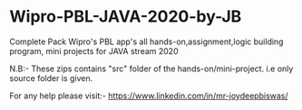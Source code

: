 # Wipro-PBL-JAVA-2020-by-JB
Complete Pack
Wipro's PBL app's all hands-on,assignment,logic building program, mini projects for JAVA stream 2020

N.B:- These zips contains "src" folder of the hands-on/mini-project. i.e only source folder is given.

For any help please visit:-  https://www.linkedin.com/in/mr-joydeepbiswas/
